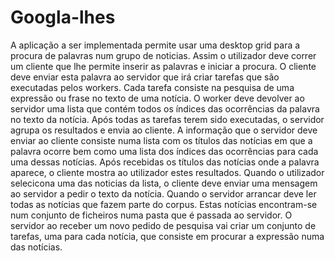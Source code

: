 # Googla-lhes

A aplicação a ser implementada permite usar uma desktop grid para a procura de palavras num grupo
de noticias. Assim o utilizador deve correr um cliente que lhe permite inserir as palavras e iniciar a
procura. O cliente deve enviar esta palavra ao servidor que irá criar tarefas que são executadas pelos
workers. Cada tarefa consiste na pesquisa de uma expressão ou frase no texto de uma notícia. O
worker deve devolver ao servidor uma lista que contém todos os índices das ocorrências da palavra
no texto da notícia. Após todas as tarefas terem sido executadas, o servidor agrupa os resultados e
envia ao cliente. A informação que o servidor deve enviar ao cliente consiste numa lista com os títulos
das notícias em que a palavra ocorre bem como uma lista dos índices das ocorrências para cada uma
dessas notícias. Após recebidas os títulos das notícias onde a palavra aparece, o cliente mostra ao
utilizador estes resultados. Quando o utilizador selecicona uma das noticias da lista, o cliente deve
enviar uma mensagem ao servidor a pedir o texto da notícia.
Quando o servidor arrancar deve ler todas as notícias que fazem parte do corpus. Estas notícias
encontram-se num conjunto de ficheiros numa pasta que é passada ao servidor. O servidor ao receber
um novo pedido de pesquisa vai criar um conjunto de tarefas, uma para cada notícia, que consiste
em procurar a expressão numa das notícias. 

